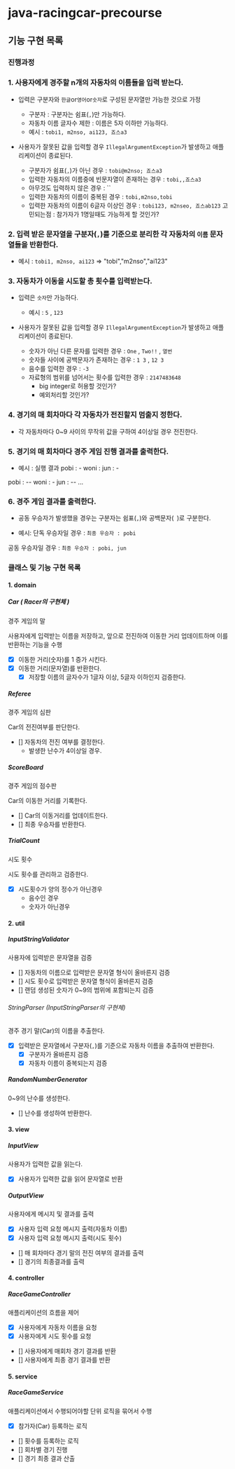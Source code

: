 # java-racingcar-precourse

## 기능 구현 목록

### 진행과정

### 1. 사용자에게 경주할 n개의 자동차의 이름들을 입력 받는다.
- 입력은 구분자와 `한글`or`영어`or`숫자`로 구성된 문자열만 가능한 것으로 가정
	- 구분자 : 구분자는 쉼표(`,`)만 가능하다.
	- 자동차 이름 글자수 제한 : 이름은 5자 이하만 가능하다.
	- 예시 : `tobi1, m2nso, ai123, 죠스a3`

- 사용자가 잘못된 값을 입력할 경우
`IllegalArgumentException`가 발생하고 애플리케이션이 종료된다.
	- 구분자가 쉼표(`,`)가 아닌 경우 : `tobi@m2nso; 죠스a3`
	- 입력한 자동차의 이름중에 빈문자열이 존재하는 경우 : `tobi,,죠스a3`
	- 아무것도 입력하지 않은 경우 : ``
	- 입력한 자동차의 이름이 중복된 경우 : `tobi,m2nso,tobi`
	- 입력한 자동차의 이름이 6글자 이상인 경우 : `tobi123, m2nseo, 죠스ab123`
고민되는점 : 참가자가 1명일때도 가능하게 할 것인가?

### 2. 입력 받은 문자열을 구분자(`,`)를 기준으로 분리한 각 자동차의 `이름` 문자열들을 반환한다.
- 예시 : `tobi1, m2nso, ai123` => "tobi","m2nso","ai123"

### 3. 자동차가 이동을 시도할 총 횟수를 입력받는다.
- 입력은 `숫자`만 가능하다.
    - 예시 : `5` , `123`

- 사용자가 잘못된 값을 입력할 경우
`IllegalArgumentException`가 발생하고 애플리케이션이 종료된다.
	- 숫자가 아닌 다른 문자를 입력한 경우 : `One` , `Two!!` , `열번`
    - 숫자들 사이에 공백문자가 존재하는 경우 : `1 3` , `12 3`
    - 음수를 입력한 경우 : `-3`
    - 자료형의 범위를 넘어서는 횟수를 입력한 경우 : `2147483648`
        - big integer로 허용할 것인가?
        - 예외처리할 것인가?

### 4. 경기의 매 회차마다 각 자동차가 전진할지 멈출지 정한다.
- 각 자동차마다 0~9 사이의 무작위 값을 구하여 4이상일 경우 전진한다.

### 5. 경기의 매 회차마다 경주 게임 진행 결과를 출력한다.
- 예시 : 
실행 결과
pobi : -
woni : 
jun : -

pobi : --
woni : -
jun : --
...

### 6. 경주 게임 결과를 출력한다.
- 공동 우승자가 발생했을 경우는 구분자는 쉼표(`,`)와 공백문자(` `)로 구분한다.

- 예시:
단독 우승자일 경우 : `최종 우승자 : pobi`

공동 우승자일 경우 : `최종 우승자 : pobi, jun`


### 클래스 및 기능 구현 목록

#### 1. domain

##### Car ( Racer의 구현체 )

경주 게임의 말

사용자에게 입력받는 이름을 저장하고, 
앞으로 전진하여 이동한 거리 업데이트하며 이를 반환하는 기능을 수행

- [x] 이동한 거리(숫자)를 1 증가 시킨다.
- [x] 이동한 거리(문자열)를 반환한다.
  - [x] 저장할 이름의 글자수가 1글자 이상, 5글자 이하인지 검증한다.

##### Referee

경주 게임의 심판

Car의 전진여부를 판단한다.

- [] 자동차의 전진 여부를 결정한다.
	- 발생한 난수가 4이상일 경우.

##### ScoreBoard

경주 게임의 점수판

Car의 이동한 거리를 기록한다.

- [] Car의 이동거리를 업데이트한다.
- [] 최종 우승자를 반환한다.

##### TrialCount

시도 횟수

시도 횟수를 관리하고 검증한다.

- [x] 시도횟수가 양의 정수가 아닌경우
  - 음수인 경우
  - 숫자가 아닌경우

#### 2. util

##### InputStringValidator

사용자에 입력받은 문자열을 검증

- [] 자동차의 이름으로 입력받은 문자열 형식이 올바른지 검증
- [] 시도 횟수로 입력받은 문자열 형식이 올바른지 검증
- [] 랜덤 생성된 숫자가 0~9의 범위에 포함되는지 검증

###### StringParser (InputStringParser의 구현체)

경주 경기 말(Car)의 이름을 추출한다.

- [x] 입력받은 문자열에서 구분자(`,`)를 기준으로 자동차 이름을 추출하여 반환한다.
  - [x] 구분자가 올바른지 검증
  - [x] 자동차 이름이 중복되는지 검증

##### RandomNumberGenerator

0~9의 난수를 생성한다.

- [] 난수를 생성하여 반환한다.


#### 3. view

##### InputView

사용자가 입력한 값을 읽는다.

- [x] 사용자가 입력한 값을 읽어 문자열로 반환

##### OutputView

사용자에게 메시지 및 결과를 출력

- [x] 사용자 입력 요청 메시지 출력(자동차 이름)
- [x] 사용자 입력 요청 메시지 출력(시도 횟수)
- [] 매 회차마다 경기 말의 전진 여부의 결과를 출력
- [] 경기의 최종결과를 출력

#### 4. controller

##### RaceGameController

애플리케이션의 흐름을 제어

- [x] 사용자에게 자동차 이름을 요청
- [x] 사용자에게 시도 횟수를 요청
- [] 사용자에게 매회차 경기 결과를 반환
- [] 사용자에게 최종 경기 결과를 반환

#### 5. service

##### RaceGameService

애플리케이션에서 수행되어야할 단위 로직을 묶어서 수행

- [x] 참가자(Car) 등록하는 로직
- [] 횟수를 등록하는 로직
- [] 회차별 경기 진행
- [] 경기 최종 결과 산출
